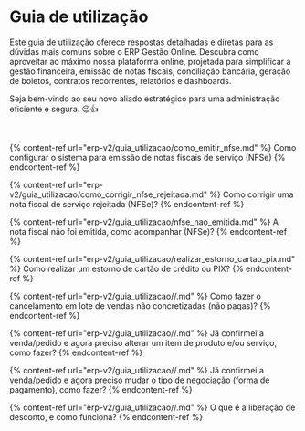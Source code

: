 # Guia de utilização

Este guia de utilização oferece respostas detalhadas e diretas para as dúvidas mais comuns sobre o ERP Gestão Online. Descubra como aproveitar ao máximo nossa plataforma online, projetada para simplificar a gestão financeira, emissão de notas fiscais, conciliação bancária, geração de boletos, contratos recorrentes, relatórios e dashboards. 

Seja bem-vindo ao seu novo aliado estratégico para uma administração eficiente e segura. 😉👍

<br>

{% content-ref url="erp-v2/guia_utilizacao/como_emitir_nfse.md" %} Como configurar o sistema para emissão de notas fiscais de serviço (NFSe) {% endcontent-ref %}

{% content-ref url="erp-v2/guia_utilizacao/como_corrigir_nfse_rejeitada.md" %} Como corrigir uma nota fiscal de serviço rejeitada (NFSe)? {% endcontent-ref %}

{% content-ref url="erp-v2/guia_utilizacao/nfse_nao_emitida.md" %} A nota fiscal não foi emitida, como acompanhar (NFSe)? {% endcontent-ref %}

{% content-ref url="erp-v2/guia_utilizacao/realizar_estorno_cartao_pix.md" %} Como realizar um estorno de cartão de crédito ou PIX? {% endcontent-ref %}

{% content-ref url="erp-v2/guia_utilizacao//.md" %} Como fazer o cancelamento em lote de vendas não concretizadas (não pagas)? {% endcontent-ref %}

{% content-ref url="erp-v2/guia_utilizacao//.md" %} Já confirmei a venda/pedido e agora preciso alterar um item de produto e/ou serviço, como fazer? {% endcontent-ref %}

{% content-ref url="erp-v2/guia_utilizacao//.md" %} Já confirmei a venda/pedido e agora preciso mudar o tipo de negociação (forma de pagamento), como fazer? {% endcontent-ref %}

{% content-ref url="erp-v2/guia_utilizacao//.md" %} O que é a liberação de desconto, e como funciona? {% endcontent-ref %}
